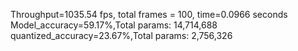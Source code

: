 Throughput=1035.54 fps, total frames = 100, time=0.0966 seconds
Model_accuracy=59.17%,Total params: 14,714,688
quantized_accuracy=23.67%,Total params: 2,756,326
